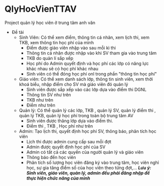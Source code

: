 # QlyHocVienTTAV
Project quản lý học viên ở trung tâm anh văn
- Đề tài
    - Sinh Viên: Có thể xem điểm, thông tin cá nhân, xem lịch thi, xem TKB, xem thông tin học phí của mình
        - Điểm được giáo viên nhập vào sau mỗi kì thi
        - Thông tin cá nhân được nhập vào khi SV tham gia vào trung tâm
        - TKB do quản lí sắp xếp
        - Học phí do Admin quyết định và học phí các lớp có năng lực khác nhau sẽ có học phí khác nhau
        - Sinh viên có thể đóng học phí onl trong phần "thông tin học phí"
    - Giáo viên: Có thể xem danh sách lớp, thông tin sinh viên, xem thời khoá biểu, nhập điểm cho SV mà giáo viên đó quản lý
        - Sinh viên được sắp xếp vào các lớp dựa vào điểm thi DGNL
        - Thông tin SV như trên
        - TKB như trên
        - Điểm như trên
    - Quản lý: Có thể quản lý các lớp, TKB , quản lý SV, quản lý điểm thi , quản lý TKB, quản lý học phí trong toàn bộ trung tâm AV
        - Sinh viên được thăng lớp dựa vào điểm thi.
        - Điểm thi , TKB , Học phí như trên
    - Admin: Tạo lịch thi, quyết định học phí SV, thông báo, phân tích học viên
        - Lịch thi được admin cung cấp sau mỗi đợt
        - Admin được quyết định học phí của SV
        - Admin có tất cả các quyền của người quản lý và giáo viên
        - Thông báo đến học viên
        - Phân tích số lượng học viên đăng ký vào trung tâm, học viên nghỉ học, sự gia tăng điểm số của học viên theo từng đợt,...
***Lưu ý: Sinh viên, giáo viên, quản lý, admin đều phải đăng nhập để thực hiện chức năng của mình***

